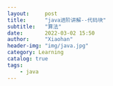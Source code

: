 ```yaml
---
layout:     post
title:      "java进阶讲解--代码块"
subtitle:   "算法"
date:       2022-03-02 15:50
author:     "Xiaohan"
header-img: "img/java.jpg"
category: Learning
catalog: true
tags:
    - java
---
```

